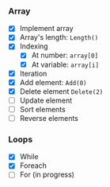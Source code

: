 ### Array
- [x] Implement array
- [x] Array's length: `Length()`
- [x] Indexing
  - [x] At number: `array[0]`
  - [x] At variable: `array[i]`
- [x] Iteration
- [x] Add element: `Add(0)`
- [x] Delete element `Delete(2)`
- [ ] Update element
- [ ] Sort elements
- [ ] Reverse elements

### Loops
- [x] While
- [x] Foreach
- [ ] For (in progress)